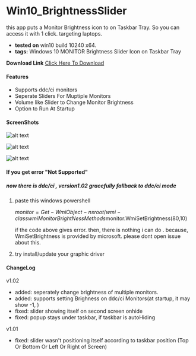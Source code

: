 # Win10_BrightnessSlider
this app puts a Monitor Brightness icon to on Taskbar Tray. So you can access it with 1 click.
targeting laptops. 

* **tested on** win10 build 10240 x64.
* **tags:** Windows 10 MONITOR Brightness Slider Icon on Taskbar Tray

**Download Link**  [Click Here To Download](/blob/master/Win10_BrightnessSlider/bin/Release/Win10_BrightnessSlider.exe?raw=true)

#### Features

* Supports ddc/ci monitors
* Seperate Sliders For Muptiple Monitors
* Volume like Slider to Change Monitor Brightness
* Option to Run At Startup

#### ScreenShots

![alt text](/blob/master/ss1.jpg?raw=true)

![alt text](/blob/master/ss2.jpg?raw=true)

![alt text](/blob/master/ss3.jpg?raw=true)


 
#### If you get error "Not Supported" 
#####  now there is ddc/ci , version1.02 gracefully fallback to ddc/ci mode  

1) paste this  windows powershell 
   
   $monitor = Get-WmiObject -ns root/wmi -class wmiMonitorBrightNessMethods$monitor.WmiSetBrightness(80,10) 
  
   if the code above gives error. then, there is nothing i can do . 
   because, WmiSetBrightness is provided by microsoft.  please dont open issue about this.
    
2) try install/update your graphic driver  

 
#### ChangeLog
v1.02

* added: seperately change brightness of multiple monitors.
* added: supports setting Brighness on ddc/ci Monitors(at startup, it may show -1,  )
* fixed: slider showing itself on second screen onhide 
* fixed: popup stays under taskbar, if taskbar is autoHiding  

v1.01

* fixed: slider wasn't positioning itself according to taskbar position (Top Or Bottom Or Left Or Right of Screen)

